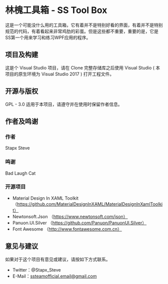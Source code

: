 # 林槐工具箱 - SS Tool Box
这是一个可能没什么用的工具箱，它有着并不是特别好看的界面，有着并不是特别规范的代码，有着看起来非常鸡肋的彩蛋。但是这些都不重要，重要的是，它是SS第一个用来学习和练习WPF应用的程序。

## 项目及构建
这是个 Visual Studio 项目，请在 Clone 完整存储库之后使用 Visual Studio ( 本项目的原生环境为 Visual Studio 2017 ) 打开工程文件。

## 开源与版权
GPL - 3.0 适用于本项目，请遵守并在使用时保留作者信息。

## 作者及鸣谢
### 作者
Stapx Steve
### 鸣谢
Bad Laugh Cat
### 开源项目
- Material Design In XAML Toolkit （https://github.com/MaterialDesignInXAML/MaterialDesignInXamlToolkit）
- Newtonsoft.Json （https://www.newtonsoft.com/json）
- Panuon.UI.Silver （https://github.com/Panuon/PanuonUI.Silver）
- Font Awesome （http://www.fontawesome.com.cn）

## 意见与建议
如果对于这个项目有意见或建议，请按如下方式联系。
- Twitter：@Stapx_Steve
- E-Mail：ssteamofficial.email@gmail.com
